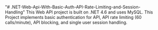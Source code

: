 "# .NET-Web-Api-With-Basic-Auth-API-Rate-Limiting-and-Session-Handling" 
This Web API project is built on .NET 4.6 and uses MySQL. This Project implements basic authentication for API, API rate limiting (60 calls/minute), API blocking, and single user session handling.
